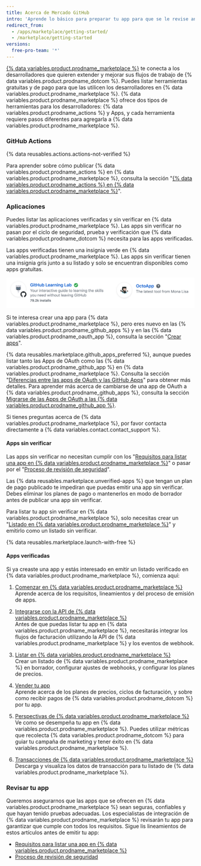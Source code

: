 ```yaml
---
title: Acerca de Mercado GitHub
intro: 'Aprende lo básico para preparar tu app para que se le revise antes de unirte a {% data variables.product.prodname_marketplace %}.'
redirect_from:
  - /apps/marketplace/getting-started/
  - /marketplace/getting-started
versions:
  free-pro-team: '*'
---
```


[{% data variables.product.prodname_marketplace %}](https://github.com/marketplace) te conecta a los desarrolladores que quieren extender y mejorar sus flujos de trabajo de {% data variables.product.prodname_dotcom %}. Puedes listar herramientas gratuitas y de pago para que las utilicen los desarrolladores en {% data variables.product.prodname_marketplace %}. {% data variables.product.prodname_marketplace %} ofrece dos tipos de herramientas para los desarrolladores: {% data variables.product.prodname_actions %} y Apps, y cada herramienta requiere pasos diferentes para agregarla a {% data variables.product.prodname_marketplace %}.

### GitHub Actions

{% data reusables.actions.actions-not-verified %}

Para aprender sobre cómo publicar {% data variables.product.prodname_actions %} en {% data variables.product.prodname_marketplace %}, consulta la sección "[{% data variables.product.prodname_actions %} en {% data variables.product.prodname_marketplace %}](/marketplace/actions/)".

### Aplicaciones

Puedes listar las aplicaciones verificadas y sin verificar en {% data variables.product.prodname_marketplace %}. Las apps sin verificar no pasan por el ciclo de seguridad, prueba y verificación que {% data variables.product.prodname_dotcom %} necesita para las apps verificadas.

Las apps verificadas tienen una insignia verde en {% data variables.product.prodname_marketplace %}. Las apps sin verificar tienen una insignia gris junto a su listado y solo se encuentran disponibles como apps gratuitas.

![Insignias verde para verificado y gris para no verificado](/assets/images/marketplace/marketplace_verified_badges.png)

Si te interesa crear una app para {% data variables.product.prodname_marketplace %}, pero eres nuevo en las {% data variables.product.prodname_github_apps %} y en las {% data variables.product.prodname_oauth_app %}, consulta la sección "[Crear apps](/apps/)".

{% data reusables.marketplace.github_apps_preferred %}, aunque puedes listar tanto las Apps de OAuth como las {% data variables.product.prodname_github_app %} en {% data variables.product.prodname_marketplace %}. Consulta la sección "[Diferencias entre las apps de OAuth y las GitHub Apps](/apps/differences-between-apps/)" para obtener más detalles. Para aprender más acerca de cambiarse de una app de OAuth a {% data variables.product.prodname_github_apps %}, consulta la sección [Migrarse de las Apps de OAuth a las {% data variables.product.prodname_github_app %}](/apps/migrating-oauth-apps-to-github-apps/).

Si tienes preguntas acerca de {% data variables.product.prodname_marketplace %}, por favor contacta directamente a {% data variables.contact.contact_support %}.

#### Apps sin verificar

Las apps sin verificar no necesitan cumplir con los "[Requisitos para listar una app en {% data variables.product.prodname_marketplace %}](/marketplace/getting-started/requirements-for-listing-an-app-on-github-marketplace/)" o pasar por el "[Proceso de revisión de seguridad](/marketplace/getting-started/security-review-process/)".

Las {% data reusables.marketplace.unverified-apps %} que tengan un plan de pago publicado te impediran que puedas emitir una app sin verificar. Debes eliminar los planes de pago o mantenerlos en modo de borrador antes de publicar una app sin verificar.

Para listar tu app sin verificar en {% data variables.product.prodname_marketplace %}, solo necesitas crear un "[Listado en {% data variables.product.prodname_marketplace %}](/marketplace/listing-on-github-marketplace/)" y emitirlo como un listado sin verificar.

{% data reusables.marketplace.launch-with-free %}

#### Apps verificadas

Si ya creaste una app y estás interesado en emitir un listado verificado en {% data variables.product.prodname_marketplace %}, comienza aquí:

1. [Comenzar en {% data variables.product.prodname_marketplace %}](/marketplace/getting-started/)<br/>Aprende acerca de los requisitos, lineamientos y del proceso de emisión de apps.

1. [Integrarse con la API de {% data variables.product.prodname_marketplace %}](/marketplace/integrating-with-the-github-marketplace-api/)<br/>Antes de que puedas listar tu app en {% data variables.product.prodname_marketplace %}, necesitarás integrar los flujos de facturación utilizando la API de {% data variables.product.prodname_marketplace %} y los eventos de webhook.

1. [Listar en {% data variables.product.prodname_marketplace %}](/marketplace/listing-on-github-marketplace/) <br/>Crear un listado de {% data variables.product.prodname_marketplace %} en borrador, configurar ajustes de webhooks, y configurar los planes de precios.

1. [Vender tu app](/marketplace/selling-your-app/)<br/>Aprende acerca de los planes de precios, ciclos de facturación, y sobre como recibir pagos de {% data variables.product.prodname_dotcom %} por tu app.

1. [Perspectivas de {% data variables.product.prodname_marketplace %}](/marketplace/github-marketplace-insights/)<br/>Ve como se desempeña tu app en {% data variables.product.prodname_marketplace %}. Puedes utilizar métricas que recolecta {% data variables.product.prodname_dotcom %} para guiar tu campaña de marketing y tener éxito en {% data variables.product.prodname_marketplace %}.

1. [Transacciones de {% data variables.product.prodname_marketplace %}](/marketplace/github-marketplace-transactions/)<br/>Descarga y visualiza los datos de transacción para tu listado de {% data variables.product.prodname_marketplace %}.

### Revisar tu app

Queremos asegurarnos que las apps que se ofrecen en {% data variables.product.prodname_marketplace %} sean seguras, confiables y que hayan tenido pruebas adecuadas. Los especialistas de integración de {% data variables.product.prodname_marketplace %} revisarán tu app para garantizar que cumple con todos los requisitos. Sigue lis lineamientos de estos artículos antes de emitir tu app:


* [Requisitos para listar una app en {% data variables.product.prodname_marketplace %}](/marketplace/getting-started/requirements-for-listing-an-app-on-github-marketplace/)
* [Proceso de revisión de seguridad](/marketplace/getting-started/security-review-process/)
